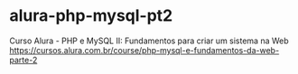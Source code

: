 # alura-php-mysql-pt2
Curso Alura - PHP e MySQL II: Fundamentos para criar um sistema na Web
</br>https://cursos.alura.com.br/course/php-mysql-e-fundamentos-da-web-parte-2
